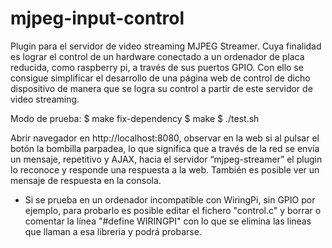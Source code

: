 # mjpeg-input-control
Plugin para el servidor de video streaming MJPEG Streamer. Cuya finalidad es lograr el control de un hardware conectado a un ordenador de placa reducida, como raspberry pi, a través de sus puertos GPIO. Con ello se consigue simplificar el desarrollo de una página web de control de dicho dispositivo de manera que se logra su control a partir de este servidor de video streaming.

Modo de prueba:
  $ make fix-dependency
  $ make
  $ ./test.sh

  Abrir navegador en http://localhost:8080, observar en la web si al pulsar el botón la bombilla parpadea, lo que significa que a través de la red se envía un mensaje, repetitivo y AJAX, hacia el servidor “mjpeg-streamer” el plugin lo reconoce y responde una respuesta a la web. También es posible ver un mensaje de respuesta en la consola.

* Si se prueba en un ordenador incompatible con WiringPi, sin GPIO por ejemplo, para probarlo es posible editar el fichero "control.c" y borrar o comentar la línea "#define WIRINGPI" con lo que se elimina las lineas que llaman a esa libreria y podrá probarse.
